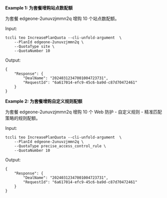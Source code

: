**Example 1: 为套餐增购站点数配额**

为套餐 edgeone-2unuvzjmmn2q 增购 10 个站点数配额。

Input: 

```
tccli teo IncreasePlanQuota --cli-unfold-argument  \
    --PlanId edgeone-2unuvzjmmn2q \
    --QuotaType site \
    --QuotaNumber 10
```

Output: 
```
{
    "Response": {
        "DealName": "20240312347001004723731",
        "RequestId": "6a617014-efc9-45c6-ba9d-c87d70472461"
    }
}
```

**Example 2: 为套餐增购自定义规则配额**

为套餐 edgeone-2unuvzjmmn2q 增购 10 个 Web 防护 - 自定义规则 - 精准匹配策略的规则配额。

Input: 

```
tccli teo IncreasePlanQuota --cli-unfold-argument  \
    --PlanId edgeone-2unuvzjmmn2q \
    --QuotaType precise_access_control_rule \
    --QuotaNumber 10
```

Output: 
```
{
    "Response": {
        "DealName": "20240312347001004723731",
        "RequestId": "6a617014-efc9-45c6-ba9d-c87d70472461"
    }
}
```

